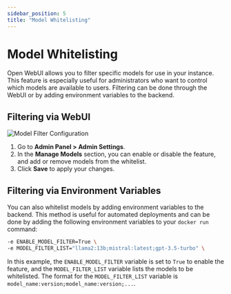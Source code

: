 ```yaml
---
sidebar_position: 5
title: "Model Whitelisting"
---
```


# Model Whitelisting

Open WebUI allows you to filter specific models for use in your instance. This feature is especially useful for administrators who want to control which models are available to users. Filtering can be done through the WebUI or by adding environment variables to the backend.

## Filtering via WebUI

![Model Filter Configuration](/img/tutorial_model_filter.png)

1. Go to **Admin Panel > Admin Settings**.
2. In the **Manage Models** section, you can enable or disable the feature, and add or remove models from the whitelist.
3. Click **Save** to apply your changes.

## Filtering via Environment Variables

You can also whitelist models by adding environment variables to the backend. This method is useful for automated deployments and can be done by adding the following environment variables to your `docker run` command:

```bash
-e ENABLE_MODEL_FILTER=True \
-e MODEL_FILTER_LIST="llama2:13b;mistral:latest;gpt-3.5-turbo" \
```

In this example, the `ENABLE_MODEL_FILTER` variable is set to `True` to enable the feature, and the `MODEL_FILTER_LIST` variable lists the models to be whitelisted. The format for the `MODEL_FILTER_LIST` variable is `model_name:version;model_name:version;...`.
